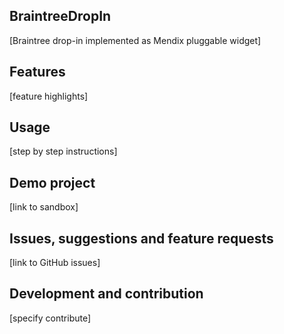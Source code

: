 ## BraintreeDropIn
[Braintree drop-in implemented as Mendix pluggable widget]

## Features
[feature highlights]

## Usage
[step by step instructions]

## Demo project
[link to sandbox]

## Issues, suggestions and feature requests
[link to GitHub issues]

## Development and contribution
[specify contribute]

